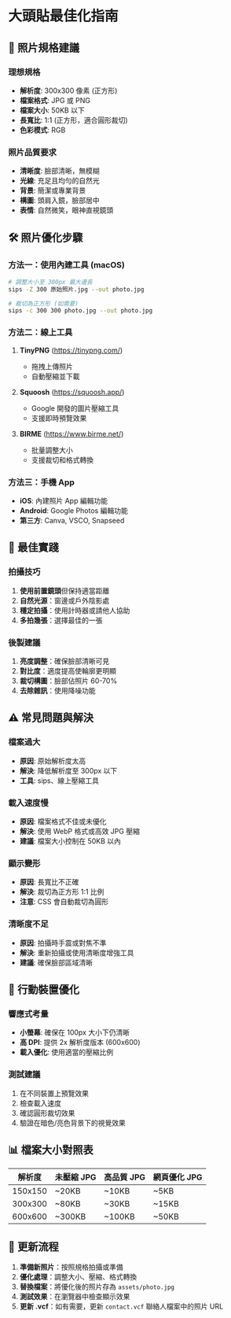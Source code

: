 # 大頭貼最佳化指南

## 📸 照片規格建議

### 理想規格
- **解析度**: 300x300 像素 (正方形)
- **檔案格式**: JPG 或 PNG
- **檔案大小**: 50KB 以下
- **長寬比**: 1:1 (正方形，適合圓形裁切)
- **色彩模式**: RGB

### 照片品質要求
- **清晰度**: 臉部清晰，無模糊
- **光線**: 充足且均勻的自然光
- **背景**: 簡潔或專業背景
- **構圖**: 頭肩入鏡，臉部居中
- **表情**: 自然微笑，眼神直視鏡頭

## 🛠️ 照片優化步驟

### 方法一：使用內建工具 (macOS)
```bash
# 調整大小至 300px 最大邊長
sips -Z 300 原始照片.jpg --out photo.jpg

# 裁切為正方形 (如需要)
sips -c 300 300 photo.jpg --out photo.jpg
```

### 方法二：線上工具
1. **TinyPNG** (https://tinypng.com/)
   - 拖拽上傳照片
   - 自動壓縮並下載

2. **Squoosh** (https://squoosh.app/)
   - Google 開發的圖片壓縮工具
   - 支援即時預覽效果

3. **BIRME** (https://www.birme.net/)
   - 批量調整大小
   - 支援裁切和格式轉換

### 方法三：手機 App
- **iOS**: 內建照片 App 編輯功能
- **Android**: Google Photos 編輯功能
- **第三方**: Canva, VSCO, Snapseed

## 🎯 最佳實踐

### 拍攝技巧
1. **使用前置鏡頭**但保持適當距離
2. **自然光源**：窗邊或戶外陰影處
3. **穩定拍攝**：使用計時器或請他人協助
4. **多拍幾張**：選擇最佳的一張

### 後製建議
1. **亮度調整**：確保臉部清晰可見
2. **對比度**：適度提高使輪廓更明顯
3. **裁切構圖**：臉部佔照片 60-70%
4. **去除雜訊**：使用降噪功能

## ⚠️ 常見問題與解決

### 檔案過大
- **原因**: 原始解析度太高
- **解決**: 降低解析度至 300px 以下
- **工具**: sips、線上壓縮工具

### 載入速度慢
- **原因**: 檔案格式不佳或未優化
- **解決**: 使用 WebP 格式或高效 JPG 壓縮
- **建議**: 檔案大小控制在 50KB 以內

### 顯示變形
- **原因**: 長寬比不正確
- **解決**: 裁切為正方形 1:1 比例
- **注意**: CSS 會自動裁切為圓形

### 清晰度不足
- **原因**: 拍攝時手震或對焦不準
- **解決**: 重新拍攝或使用清晰度增強工具
- **建議**: 確保臉部區域清晰

## 📱 行動裝置優化

### 響應式考量
- **小螢幕**: 確保在 100px 大小下仍清晰
- **高 DPI**: 提供 2x 解析度版本 (600x600)
- **載入優化**: 使用適當的壓縮比例

### 測試建議
1. 在不同裝置上預覽效果
2. 檢查載入速度
3. 確認圓形裁切效果
4. 驗證在暗色/亮色背景下的視覺效果

## 📊 檔案大小對照表

| 解析度 | 未壓縮 JPG | 高品質 JPG | 網頁優化 JPG |
|--------|------------|------------|--------------|
| 150x150 | ~20KB | ~10KB | ~5KB |
| 300x300 | ~80KB | ~30KB | ~15KB |
| 600x600 | ~300KB | ~100KB | ~50KB |

## 🔄 更新流程

1. **準備新照片**：按照規格拍攝或準備
2. **優化處理**：調整大小、壓縮、格式轉換
3. **替換檔案**：將優化後的照片存為 `assets/photo.jpg`
4. **測試效果**：在瀏覽器中檢查顯示效果
5. **更新 .vcf**：如有需要，更新 `contact.vcf` 聯絡人檔案中的照片 URL
